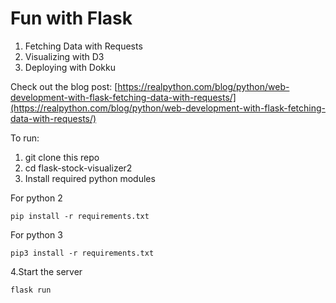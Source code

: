 # Fun with Flask

1. Fetching Data with Requests
1. Visualizing with D3
1. Deploying with Dokku

Check out the blog post: [https://realpython.com/blog/python/web-development-with-flask-fetching-data-with-requests/](https://realpython.com/blog/python/web-development-with-flask-fetching-data-with-requests/)

To run:
1. git clone this repo
2. cd flask-stock-visualizer2
3. Install required python modules

For python 2

```pip install -r requirements.txt```

For python 3

```pip3 install -r requirements.txt```

4.Start the server

```flask run```
